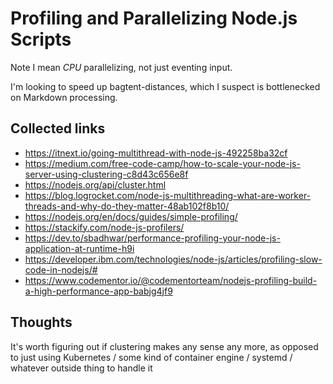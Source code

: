 # Profiling and Parallelizing Node.js Scripts

Note I mean *CPU* parallelizing, not just eventing input.

I'm looking to speed up bagtent-distances, which I suspect is bottlenecked on Markdown processing.

## Collected links

- https://itnext.io/going-multithread-with-node-js-492258ba32cf
- https://medium.com/free-code-camp/how-to-scale-your-node-js-server-using-clustering-c8d43c656e8f
- https://nodejs.org/api/cluster.html
- https://blog.logrocket.com/node-js-multithreading-what-are-worker-threads-and-why-do-they-matter-48ab102f8b10/
- https://nodejs.org/en/docs/guides/simple-profiling/
- https://stackify.com/node-js-profilers/
- https://dev.to/sbadhwar/performance-profiling-your-node-js-application-at-runtime-h9i
- https://developer.ibm.com/technologies/node-js/articles/profiling-slow-code-in-nodejs/#
- https://www.codementor.io/@codementorteam/nodejs-profiling-build-a-high-performance-app-babjg4jf9

## Thoughts

It's worth figuring out if clustering makes any sense any more, as opposed to just using Kubernetes / some kind of container engine / systemd / whatever outside thing to handle it
